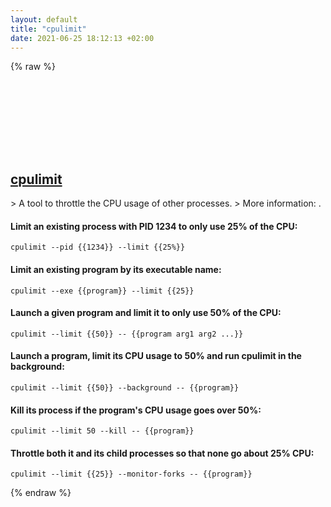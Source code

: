 ```yaml
---
layout: default
title: "cpulimit"
date: 2021-06-25 18:12:13 +02:00
---
```

{% raw %}
<h2 id="cpulimit">
  <a href="/en/linux/cpulimit.html">cpulimit</a> <a href="#cpulimit"><svg class="icon">
    <use href="/assets/images/unicode_sprite.svg#link" />
  </svg></a>
</h2>
> A tool to throttle the CPU usage of other processes.
> More information: <http://cpulimit.sourceforge.net/>.

#### Limit an existing process with PID 1234 to only use 25% of the CPU:
```shell
cpulimit --pid {{1234}} --limit {{25%}}
```
#### Limit an existing program by its executable name:
```shell
cpulimit --exe {{program}} --limit {{25}}
```
#### Launch a given program and limit it to only use 50% of the CPU:
```shell
cpulimit --limit {{50}} -- {{program arg1 arg2 ...}}
```
#### Launch a program, limit its CPU usage to 50% and run cpulimit in the background:
```shell
cpulimit --limit {{50}} --background -- {{program}}
```
#### Kill its process if the program's CPU usage goes over 50%:
```shell
cpulimit --limit 50 --kill -- {{program}}
```
#### Throttle both it and its child processes so that none go about 25% CPU:
```shell
cpulimit --limit {{25}} --monitor-forks -- {{program}}
```
{% endraw %}